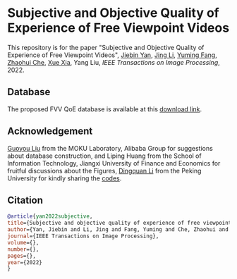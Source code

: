 # Subjective and Objective Quality of Experience of Free Viewpoint Videos

This repository is for the paper "Subjective and Objective Quality of Experience of Free Viewpoint Videos",
[Jiebin Yan](https://github.com/QTJiebin), [Jing Li](https://sites.google.com/site/jingliepwang/home), [Yuming Fang](http://sim.jxufe.cn/JDMKL/ymfang.html), [Zhaohui Che](https://github.com/CZHQuality), [Xue Xia](https://ieeexplore.ieee.org/author/37086158079), Yang Liu, *IEEE Transactions on Image Processing*, 2022. 

## Database
The proposed FVV QoE database is available at this [download link](https://docs.google.com/forms/d/e/1FAIpQLSfxYeCDbTjxN1myIK3AQRKZOdGnAiOK7uVdRc2DNvOwj3IHBw/viewform?usp=sf_link).

## Acknowledgement
[Guoyou Liu](https://github.com/liuguoyou) from the MOKU Laboratory, Alibaba Group for suggestions about database construction, and Liping Huang from the School of Information Technology, Jiangxi University of Finance and Economics for fruitful discussions about the Figures,
[Dingquan Li](https://lidq92.github.io/) from the Peking University for kindly sharing the [codes](https://github.com/lidq92/VSFA).

## Citation
```bibtex
@article{yan2022subjective,
title={Subjective and objective quality of experience of free viewpoint videos},
author={Yan, Jiebin and Li, Jing and Fang, Yuming and Che, Zhaohui and Xia, Xue and Liu, Yang},
journal={IEEE Transactions on Image Processing},
volume={},
number={},
pages={},
year={2022}
}
